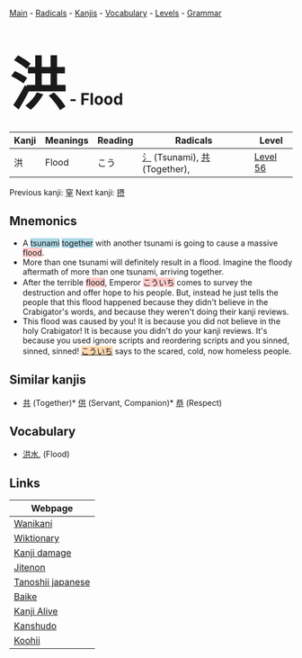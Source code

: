 <style> bigfont {font-size: 100px}</style>
[Main](../README.md) -
[Radicals](../radicals.md) -
[Kanjis](../kanjis.md) -
[Vocabulary](../vocabulary.md) -
[Levels](../levels.md) -
[Grammar](../grammar.md)
# <bigfont> 洪</bigfont> - Flood 

| Kanji | Meanings | Reading | Radicals | Level |
| --- | --- | --- | --- | --- |
| 洪 | Flood | こう | [氵](../radicals/氵.md) (Tsunami), [共](../radicals/共.md) (Together),  | [Level 56](../levels/wk_level56.md) |

Previous kanji: [窒](窒.md) Next kanji: [摂](摂.md) 

## Mnemonics
 * A <span style="background-color:#ADD8E6"> tsunami</span> <span style="background-color:#ADD8E6"> together</span> with another tsunami is going to cause a massive <span style="background-color:#ffcccb"> flood</span>.
* More than one tsunami will definitely result in a flood. Imagine the floody aftermath of more than one tsunami, arriving together.
* After the terrible <span style="background-color:#ffcccb"> flood</span>, Emperor <span style="background-color:#ffcccb"> こういち</span> comes to survey the destruction and offer hope to his people. But, instead he just tells the people that this flood happened because they didn't believe in the Crabigator's words, and because they weren't doing their kanji reviews.
* This flood was caused by you! It is because you did not believe in the holy Crabigator! It is because you didn't do your kanji reviews. It's because you used ignore scripts and reordering scripts and you sinned, sinned, sinned! <span style="background-color:#fed8b1"> [こういち](https://jisho.org/search/こういち)</span> says to the scared, cold, now homeless people.


## Similar kanjis
 * [共](共.md) (Together)* [供](供.md) (Servant, Companion)* [恭](恭.md) (Respect)


## Vocabulary
 * [洪水](../vocabulary/洪.md), (Flood)



## Links 

| Webpage |
| --- |
| [Wanikani          ](https://www.wanikani.com/kanji/洪) |
| [Wiktionary        ](https://en.wiktionary.org/wiki/洪) |
| [Kanji damage      ](http://www.kanjidamage.com/kanji/search?utf8=✓&q=洪) |
| [Jitenon           ](https://jitenon.com/kanji/洪) |
| [Tanoshii japanese ](https://www.tanoshiijapanese.com/dictionary/kanji.cfm?k=洪) |
| [Baike             ](https://baike.baidu.com/item/洪) |
| [Kanji Alive       ](https://app.kanjialive.com/洪) |
| [Kanshudo          ](https://www.kanshudo.com/searchmn?q=洪) |
| [Koohii            ](https://kanji.koohii.com/study/kanji/洪) |
